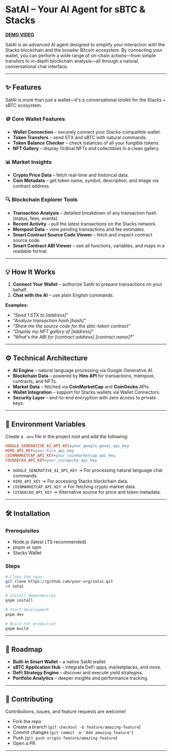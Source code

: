 # SatAI – Your AI Agent for sBTC & Stacks

[**DEMO VIDEO**](https://www.loom.com/share/520850bbbf2c49f0ae8b636f1dd02efe)

SatAI is an advanced AI agent designed to simplify your interaction with the Stacks blockchain and the broader Bitcoin ecosystem. By connecting your wallet, you can perform a wide range of on-chain actions—from simple transfers to in-depth blockchain analysis—all through a natural, conversational chat interface.

---

## ✨ Features

SatAI is more than just a wallet—it's a conversational toolkit for the Stacks + sBTC ecosystem.

### 🪙 Core Wallet Features

- **Wallet Connection** – securely connect your Stacks-compatible wallet.
- **Token Transfers** – send STX and sBTC with natural commands.
- **Token Balance Checker** – check balances of all your fungible tokens.
- **NFT Gallery** – display Ordinal NFTs and collectibles in a clean gallery.

### 📊 Market Insights

- **Crypto Price Data** – fetch real-time and historical data.
- **Coin Metadata** – get token name, symbol, description, and image via contract address.

### 🔍 Blockchain Explorer Tools

- **Transaction Analysis** – detailed breakdown of any transaction hash (status, fees, events).
- **Recent Activity** – pull the latest transactions on the Stacks network.
- **Mempool Data** – view pending transactions and fee estimates.
- **Smart Contract Source Code Viewer** – fetch and inspect contract source code.
- **Smart Contract ABI Viewer** – see all functions, variables, and maps in a readable format.

---

## 💡 How It Works

1. **Connect Your Wallet** – authorize SatAI to prepare transactions on your behalf.
2. **Chat with the AI** – use plain English commands.

**Examples:**

- _"Send 1 STX to \[address]"_
- _"Analyze transaction hash \[hash]"_
- _"Show me the source code for the sbtc-token contract"_
- _"Display my NFT gallery of \[address]"_
- _"What's the ABI for \[contract address] \[contract name]?"_

---

## ⚙️ Technical Architecture

- **AI Engine** – natural language processing via Google Generative AI.
- **Blockchain Data** – powered by **Hiro API** for transactions, mempool, contracts, and NFTs.
- **Market Data** – fetched via **CoinMarketCap** and **CoinGecko** APIs.
- **Wallet Integration** – support for Stacks wallets via Wallet Connectors.
- **Security Layer** – end-to-end encryption with zero access to private keys.

---

## 🔑 Environment Variables

Create a `.env` file in the project root and add the following:

```ini
GOOGLE_GENERATIVE_AI_API_KEY=your_google_genai_api_key
HIRO_API_KEY=your_hiro_api_key
COINMARKETCAP_API_KEY=your_coinmarketcap_api_key
COINGECKO_API_KEY=your_coingecko_api_key
```

- `GOOGLE_GENERATIVE_AI_API_KEY` → For processing natural language chat commands.
- `HIRO_API_KEY` → For accessing Stacks blockchain data.
- `COINMARKETCAP_API_KEY` → For fetching crypto market data.
- `COINGECKO_API_KEY` → Alternative source for price and token metadata.

---

## 🛠️ Installation

### Prerequisites

- Node.js (latest LTS recommended)
- pnpm or npm
- Stacks Wallet

### Steps

```sh
# Clone the repo
git clone https://github.com/your-org/satai.git
cd satai

# Install dependencies
pnpm install

# Start development
pnpm dev

# Build for production
pnpm build
```

---

## 🚀 Roadmap

- **Built-in Smart Wallet** – a native SatAI wallet.
- **sBTC Application Hub** – integrate DeFi apps, marketplaces, and more.
- **DeFi Strategy Engine** – discover and execute yield strategies.
- **Portfolio Analytics** – deeper insights and performance tracking.

---

## 🤝 Contributing

Contributions, issues, and feature requests are welcome!

- Fork the repo
- Create a branch (`git checkout -b feature/amazing-feature`)
- Commit changes (`git commit -m 'Add amazing feature'`)
- Push (`git push origin feature/amazing-feature`)
- Open a PR

---
